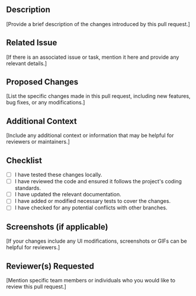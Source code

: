 ## Description
[Provide a brief description of the changes introduced by this pull request.]

## Related Issue
[If there is an associated issue or task, mention it here and provide any relevant details.]

## Proposed Changes
[List the specific changes made in this pull request, including new features, bug fixes, or any modifications.]

## Additional Context
[Include any additional context or information that may be helpful for reviewers or maintainers.]

## Checklist
- [ ] I have tested these changes locally.
- [ ] I have reviewed the code and ensured it follows the project's coding standards.
- [ ] I have updated the relevant documentation.
- [ ] I have added or modified necessary tests to cover the changes.
- [ ] I have checked for any potential conflicts with other branches.

## Screenshots (if applicable)
[If your changes include any UI modifications, screenshots or GIFs can be helpful for reviewers.]

## Reviewer(s) Requested
[Mention specific team members or individuals who you would like to review this pull request.]
